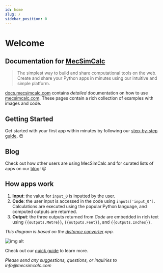 ```yaml
---
id: home
slug: /
sidebar_position: 0
---
```


# Welcome

## Documentation for [MecSimCalc](https://mecsimcalc.com/)

> The simplest way to build and share computational tools on the web. Create and share your Python apps in minutes using our intuitive and simple platform.

[docs.mecsimcalc.com](https://docs.mecsimcalc.com/) contains _detailed_ documentation on how to use [mecsimcalc.com](https://mecsimcalc.com/).
These pages contain a rich collection of examples with images and code.

## Getting Started

Get started with your first app within minutes by following our [step-by-step guide](/getting-started/quick-overview). :blush:

## Blog

Check out how other users are using MecSimCalc and for curated lists of apps on our [blog](/blog)! :heart_eyes:

## How apps work

1. **Input**: the value for `input_0` is inputted by the user.
2. **Code**: the user input is accessed in the code using `inputs['input_0']`. Calculations are executed using the popular Python language, and computed outputs are returned.
3. **Output**: the three outputs returned from _Code_ are embedded in rich text using `{{outputs.Metre}}`, `{{outputs.Feet}}`, and `{{outputs.Inches}}`.

_This diagram is based on the [distance converter](https://www.mecsimcalc.com/app/4022206/distance_converter) app._

![img alt](/docs/app_flow.png)

Check out our [quick guide](getting-started/quick-overview.md) to learn more.

_Please send any suggestions, questions, or inquiries to info@mecsimcalc.com_
